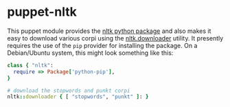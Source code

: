 puppet-nltk
===========

This puppet module provides the
[nltk python package](http://nltk.org/) and also makes it easy to
download various corpi using the
[nltk.downloader](http://nltk.org/data.html) utility. It presently
requires the use of the `pip` provider for installing the package. On
a Debian/Ubuntu system, this might look something like this:

```ruby
class { "nltk":
  require => Package['python-pip'],
}

# download the stopwords and punkt corpi
nltk::downloader { [ "stopwords", "punkt" ]: }
```
